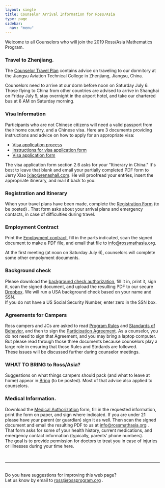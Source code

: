 ```yaml
---
layout: single
title: Counselor Arrival Information for Ross/Asia
type: page
sidebar:
  nav: "menu"
---
```


Welcome to all Counselors who will join the 2019 Ross/Asia Mathematics
Program.<br>

### Travel to Zhenjiang.
The  [Counselor Travel Plan](counselor-travel-plan.pdf) 
contains advice on traveling to our dormitory at the 
Jiangsu Aviation Technical College in Zhenjiang, Jiangsu, China.

Counselors need to arrive at our dorm before noon on Saturday July 6. 
Those flying to China from other countries are advised to arrive
in Shanghai on Friday July 5, stay overnight in the airport hotel, and
take our chartered bus at 8 AM on Saturday morning.

### Visa Information

Participants who are not Chinese citizens will need a valid passport 
from their home country, and a Chinese visa. Here are 3 documents 
providing instructions and advice on how to apply for an appropriate visa:

- [Visa application process](https://rossprogram.org/arrival/asia/visa-application-process.pdf)
- [Instructions for visa application form](https://rossprogram.org/arrival/asia/instructions-for-visa-application-form.pdf)
- [Visa application form](https://rossprogram.org/arrival/asia/visa-application-form.pdf)

The visa application form section 2.6 asks for your "Itinerary in China." 
It's best to leave that blank and email your partially completed PDF form 
to Jerry Xiao  <jxiao@renashall.com>.  He will proofread your entries, 
insert the appropriate itinerary, and mail it back to you.

### Registration and Itinerary
When your travel plans have been made, complete the 
<u>Registration Form</u> (to be posted) . 
That form asks about your arrival plans and 
emergency contacts, in case of difficulties during travel. 

### Employment Contract
Print the [Employment contract](/materials/employment-contract-asia.pdf), fill in the
parts indicated, scan the signed document to make a PDF file, 
and email that file to <info@rossmathasia.org>.
  
At the first meeting (at noon on Saturday July 6), counselors will
complete some other empolyment documents.

### Background check
Please download the 
[background check authorization](/materials/background-check-authorization.pdf), 
fill it in, print it, sign it, scan the signed document, 
and upload the resulting PDF to our secure 
[Dropbox](https://www.dropbox.com/request/F6TS8M14PkSG3MVUkKT1).
We will run a USA background check based on your name and SSN.  
If you do not have a US Social Security Number, enter zero in the SSN box.

### Agreements for Campers
Ross campers and JCs are asked to read
[Program Rules](/materials/program-rules-asia.pdf) and
[Standards of Behavior](/materials/standards-of-behavior-asia.pdf), 
and then to sign the 
[Participation Agreement](/materials/participation-agreement-asia.pdf). 
As a counselor, you do not need to sign that Agreement, 
and you may bring a laptop computer. 
But please read through those three documents because counselors 
play a large role in ensuring that those Rules and Stndards 
are followed.<br>
These issues will be discussed further during counselor meetings.

### WHAT TO BRING to Ross/Asia? 
Suggestions on what things campers should pack (and what to leave at home) appear in 
<u>Bring</u> (to be posted). Most of that advice also applied to counselors.

### Medical Information.  
Download the [Medical Authorization](/materials/medical-authorization-asia.pdf) 
form, fill in the requested information, print the form on paper, and sign where
indicated.  If you are under 21 please have your parent (or guardian) 
sign it as well. Then scan the signed document and email the resulting PDF to us at 
<info@rossmathasia.org> . <br>
That form asks for some of your health history, current medications, and
emergency contact information (typically, parents' phone numbers).  
The goal is to provide permission for doctors to treat you in case of injuries 
or illnesses during your time here.

<br><hr><br>
Do you have suggestions for improving this web page?  
Let us know by email to <ross@rossprogram.org> .


